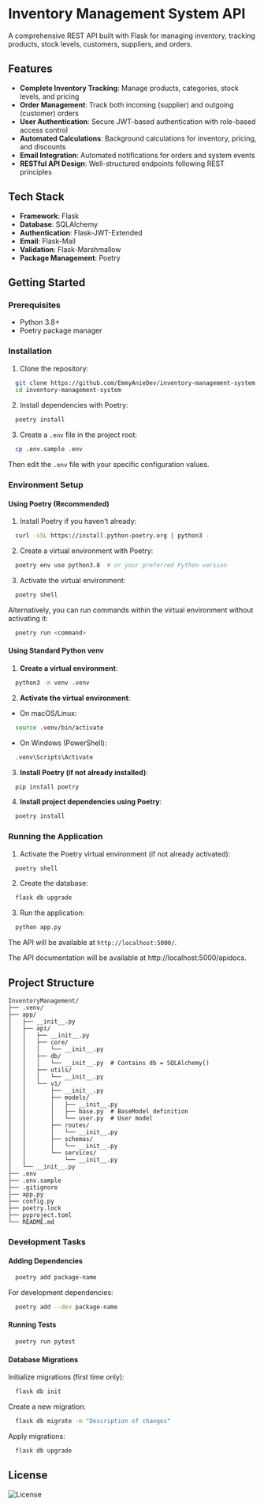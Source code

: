 # Inventory Management System API

A comprehensive REST API built with Flask for managing inventory, tracking products, stock levels, customers, suppliers, and orders.

## Features

- **Complete Inventory Tracking**: Manage products, categories, stock levels, and pricing
- **Order Management**: Track both incoming (supplier) and outgoing (customer) orders
- **User Authentication**: Secure JWT-based authentication with role-based access control
- **Automated Calculations**: Background calculations for inventory, pricing, and discounts
- **Email Integration**: Automated notifications for orders and system events
- **RESTful API Design**: Well-structured endpoints following REST principles

## Tech Stack

- **Framework**: Flask
- **Database**: SQLAlchemy
- **Authentication**: Flask-JWT-Extended
- **Email**: Flask-Mail
- **Validation**: Flask-Marshmallow
- **Package Management**: Poetry

## Getting Started

### Prerequisites

- Python 3.8+
- Poetry package manager

### Installation

1. Clone the repository:

```bash
  git clone https://github.com/EmmyAnieDev/inventory-management-system.git
  cd inventory-management-system
```

2. Install dependencies with Poetry:

```bash
  poetry install
```

3. Create a `.env` file in the project root:

```bash
  cp .env.sample .env
```

Then edit the `.env` file with your specific configuration values.

### Environment Setup

#### Using Poetry (Recommended)

1. Install Poetry if you haven't already:

```bash
  curl -sSL https://install.python-poetry.org | python3 -
```

2. Create a virtual environment with Poetry:

```bash
  poetry env use python3.8  # or your preferred Python version
```

3. Activate the virtual environment:

```bash
  poetry shell
```

Alternatively, you can run commands within the virtual environment without activating it:

```bash
  poetry run <command>
```

#### Using Standard Python venv

1. **Create a virtual environment**:  

```bash
  python3 -m venv .venv
```

2. **Activate the virtual environment**:  

- On macOS/Linux:  

```bash
  source .venv/bin/activate
```

- On Windows (PowerShell):  

```bash
  .venv\Scripts\Activate
```

3. **Install Poetry (if not already installed)**:

```bash
  pip install poetry
```

4. **Install project dependencies using Poetry**:  

```bash
  poetry install
```


### Running the Application

1. Activate the Poetry virtual environment (if not already activated):

```bash
  poetry shell
```

2. Create the database:

```bash
  flask db upgrade
```

3. Run the application:

```bash
  python app.py
```

The API will be available at `http://localhost:5000/`.

The API documentation will be available at http://localhost:5000/apidocs.

## Project Structure

```
InventoryManagement/
├── .venv/
├── app/
│   ├── __init__.py
│   ├── api/
│   │   ├── __init__.py
│   │   ├── core/
│   │   │   └── __init__.py
│   │   ├── db/
│   │   │   └── __init__.py  # Contains db = SQLAlchemy()
│   │   ├── utils/
│   │   │   └── __init__.py
│   │   └── v1/
│   │       ├── __init__.py
│   │       ├── models/
│   │       │   ├── __init__.py
│   │       │   ├── base.py  # BaseModel definition
│   │       │   └── user.py  # User model
│   │       ├── routes/
│   │       │   └── __init__.py
│   │       ├── schemas/
│   │       │   └── __init__.py
│   │       └── services/
│   │           └── __init__.py
│   └── __init__.py
├── .env
├── .env.sample
├── .gitignore
├── app.py
├── config.py
├── poetry.lock
├── pyproject.toml
└── README.md
```

### Development Tasks

#### Adding Dependencies

```bash
  poetry add package-name
```

For development dependencies:

```bash
  poetry add --dev package-name
```

#### Running Tests

```bash
  poetry run pytest
```

#### Database Migrations

Initialize migrations (first time only):

```bash
  flask db init
```

Create a new migration:

```bash
  flask db migrate -m "Description of changes"
```

Apply migrations:

```bash
  flask db upgrade
```

## License
![License](https://img.shields.io/badge/license-MIT-blue.svg)